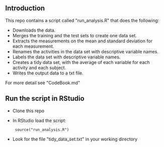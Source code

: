 ## Introduction

This repo contains a script called "run_analysis.R" that does the following:

* Downloads the data.
* Merges the training and the test sets to create one data set.
* Extracts the measurements on the mean and standard deviation for each measurement. 
* Renames the activities in the data set with descriptive variable names.
* Labels the data set with descriptive variable names. 
* Creates a tidy data set, with the average of each variable for each activity and each subject.
* Writes the output data to a txt file.

For more detail see "CodeBook.md"


## Run the script in RStudio

* Clone this repo
* In RStudio load the script:

       source("run_analysis.R")

* Look for the file "tidy_data_set.txt" in your working directory

	   